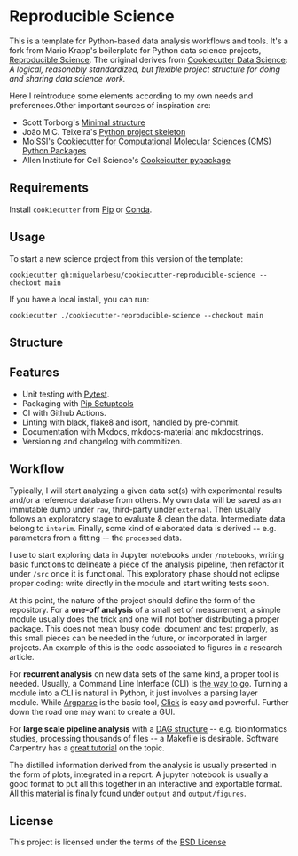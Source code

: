 # Reproducible Science

This is a template for Python-based data analysis workflows and tools. It's a fork from Mario Krapp's boilerplate for Python data science projects,
[Reproducible Science](https://github.com/miguelarbesu/cookiecutter-reproducible-science). The original derives from [Cookiecutter Data Science](https://github.com/drivendata/cookiecutter-data-science): *A logical, reasonably standardized, but flexible project structure for doing and sharing data science work.*

Here I reintroduce some elements according to my own needs and preferences.Other important sources of inspiration are:

- Scott Torborg's [Minimal structure](https://python-packaging.readthedocs.io/en/latest/minimal.html)
- João M.C. Teixeira's [Python project skeleton](https://github.com/joaomcteixeira/python-project-skeleton)
- MolSSI's [Cookiecutter for Computational Molecular Sciences (CMS) Python Packages](https://github.com/MolSSI/cookiecutter-cms)
- Allen Institute for Cell Science's [Cookeicutter pypackage](https://github.com/AllenCellModeling/cookiecutter-pypackage)

## Requirements

Install `cookiecutter` from [Pip](https://pypi.org/project/pip/) or [Conda](https://docs.conda.io/en/latest/).

## Usage

To start a new science project from this version of the template:

`cookiecutter gh:miguelarbesu/cookiecutter-reproducible-science --checkout main`

If you have a local install, you can run:

`cookiecutter ./cookiecutter-reproducible-science --checkout main`

## Structure

## Features

- Unit testing with [Pytest](https://docs.pytest.org/en/stable/).
- Packaging with [Pip Setuptools](https://setuptools.readthedocs.io/en/latest/)
- CI with Github Actions.
- Linting with black, flake8 and isort, handled by pre-commit.
- Documentation with Mkdocs, mkdocs-material and mkdocstrings.
- Versioning and changelog with commitizen.
<!-- 
- Environment management with conda/pyenv/virtualenv ...
 -->

## Workflow

Typically, I will start analyzing a given data set(s) with experimental results
and/or a reference database from others. My own data will be saved as an
immutable dump under `raw`, third-party under `external`. Then usually follows an exploratory stage to evaluate & clean the data. Intermediate data belong to `interim`. Finally, some kind of elaborated data is derived -- e.g. parameters from a fitting -- the `processed` data.

I use to start exploring data in Jupyter notebooks under `/notebooks`, writing
basic functions to delineate a piece of the analysis pipeline, then refactor it
under `/src` once it is functional. This exploratory phase should not eclipse
proper coding: write directly in the module and start writing tests soon.

At this point, the nature of the project should define the form of the
repository. For a **one-off analysis** of a small set of measurement, a simple
module usually does the trick and one will not bother distributing a proper package. This does not mean lousy code: document and test properly, as this
small pieces can be needed in the future, or incorporated in larger projects. An example of this is the code associated to figures in a research article.

For **recurrent analysis** on new data sets of the same kind, a proper tool is needed. Usually, a Command Line Interface (CLI) is [the way to go](https://github.com/joaomcteixeira/python-project-skeleton/blob/master/src/sampleproject/cli_int1.py). Turning a module into a CLI is natural in Python, it just involves a parsing layer module. While [Argparse](https://docs.python.org/3/library/argparse.html) is the basic tool, [Click](https://click.palletsprojects.com/en/7.x/) is easy and powerful. Further down the road one may want to create a GUI.

For **large scale pipeline analysis** with a [ DAG structure](https://drivendata.github.io/cookiecutter-data-science/) -- e.g. bioinformatics studies, processing thousands of files -- a Makefile is desirable. Software Carpentry has a [great tutorial](https://swcarpentry.github.io/make-novice/) on the topic. 

The distilled information derived from the analysis is usually presented in the form of plots, integrated in a report. A jupyter notebook is usually a good format to put all this together in an interactive and exportable format.
All this material is finally found under `output` and `output/figures`.

## License

This project is licensed under the terms of the [BSD License](/LICENSE)
